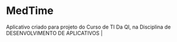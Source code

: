 # MedTime
Aplicativo criado para projeto do Curso de TI Da QI, na Disciplina de DESENVOLVIMENTO DE APLICATIVOS |
